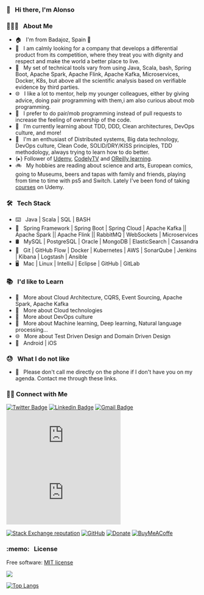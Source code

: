 ### 👋 &nbsp; Hi there, I'm Alonso

### 👨🏻‍💻 &nbsp; About Me

- 🏠 &nbsp; I'm from Badajoz, Spain 🥘
- 💼 &nbsp; I am calmly looking for a company that develops a differential product from its competition, where they treat you with dignity and respect and make the world a better place to live.
- 🔨 &nbsp; My set of technical tools vary from using Java, Scala, bash, Spring Boot, Apache Spark, Apache Flink, Apache Kafka, Microservices, Docker, K8s, but above all the scientific analysis based on verifiable evidence by third parties.
- 🌐 &nbsp; I like a lot to mentor, help my younger colleagues, either by giving advice, doing pair programming with them,i am also curious about mob programming.
- 📱 &nbsp; I prefer to do pair/mob programming instead of pull requests to increase the feeling of ownership of the code.
- 🌱 &nbsp; I’m currently learning about TDD, DDD, Clean architectures, DevOps culture, and more!
- 🤔 &nbsp; I'm an enthusiast of Distributed systems, Big data technology, DevOps culture, Clean Code, SOLID/DRY/KISS principles, TDD methodology, always trying to learn how to do better.
- {▸} Follower of [Udemy](https://www.udemy.com), [CodelyTV](https://github.com/CodelyTV) and [OReilly learning](https://learning.oreilly.com/create-trial/?next=%2Fhome%2F).
- 🚲 &nbsp; My hobbies are reading about science and arts, European comics, going to Museums, beers and tapas with family and friends, playing from time to time with ps5 and Switch. Lately I've been fond of taking [courses](https://github.com/alonsoir/alonsoir.github.io/tree/master/certs) on Udemy.

### 🛠 &nbsp; Tech Stack

- ⌨️ &nbsp; Java | Scala | SQL | BASH
- 🧰 &nbsp; Spring Framework | Spring Boot | Spring Cloud | Apache Kafka || Apache Spark || Apache Flink || RabbitMQ | WebSockets | Microservices
- 🛢 &nbsp; MySQL | PostgreSQL | Oracle | MongoDB | ElasticSearch | Cassandra
- 🔧 &nbsp; Git | GitHub Flow | Docker | Kubernetes | AWS | SonarQube | Jenkins | Kibana | Logstash | Ansible
- 🖥 &nbsp; Mac | Linux | IntelliJ | Eclipse | GitHub | GitLab


### 📚 &nbsp; I'd like to Learn

- 🌱 &nbsp; More about Cloud Architecture, CQRS, Event Sourcing, Apache Spark, Apache Kafka  
- 🔧 &nbsp; More about Cloud technologies
- 📝 &nbsp; More about DevOps culture
- 🧰 &nbsp; More about Machine learning, Deep learning, Natural language processing...
- 🌐 &nbsp; More about Test Driven Design and Domain Driven Design
- 📱 &nbsp; Android | iOS

### :sweat: &nbsp; What I do not like

- :raised_hands: &nbsp; Please don't call me directly on the phone if I don't have you on my agenda. Contact me through these links.

<h3> 🤝🏻 Connect with Me </h3>

<!--[![Website Badge](https://img.shields.io/badge/www.alvaroalbiach.com--lightgrey?style=flat&logo=Google-Chrome&logoColor=white&link=https://www.alvaroalbiach.com)](https://www.alvaroalbiach.com/)-->
[![Twitter Badge](https://img.shields.io/twitter/follow/alonso_isidoro?style=social])](https://twitter.com/alonso_Isidoro)
[![Linkedin Badge](https://img.shields.io/badge/Alonso%20Isidoro%20Román--blue?style=flat&logo=Linkedin&logoColor=white&link=https://www.linkedin.com/in/alonso-isidoro-roman-8ab57445/)](https://www.linkedin.com/in/alonso-isidoro-roman-8ab57445/)
[![Gmail Badge](https://img.shields.io/badge/alonsoir@gmail.com--red?style=flat&logo=gmail&logoColor=white&link=mailto:alonsoir@gmail.com)](mailto:alonsoir@gmail.com)
[![Spanish CV Badge](https://img.shields.io/badge/Spanish%20CV--yellow?style=flat&logo=cv&logoColor=white&link=https://github.com/alonsoir/alonsoir.github.io/blob/master/CV/Mi%20CV%20En%20Español%20para%20SOPRA%20A3%202.pdf)](https://github.com/alonsoir/alonsoir.github.io/blob/master/CV/Mi%20CV%20En%20Español%20para%20SOPRA%20A3%202.pdf)
[![English CV Badge](https://img.shields.io/badge/English%20CV--red?style=flat&logo=cv&logoColor=black&link=https://github.com/alonsoir/alonsoir.github.io/blob/master/CV/Alonso_Isidoro_Román_-_Software_Artesan-Sept-2021.pdf)](https://github.com/alonsoir/alonsoir.github.io/blob/master/CV/Alonso_Isidoro_Román_-_Software_Artesan-Sept-2021.pdf)

[![Stack Exchange reputation](https://img.shields.io/stackexchange/stackoverflow/r/449303.svg)](https://stackoverflow.com/users/449303/aironman) [![GitHub](https://img.shields.io/github/license/aironman/stackoverflow.svg)](https://github.com/eyllanesc/stackoverflow/blob/master/LICENSE) [![Donate](https://img.shields.io/badge/donate-PayPal-blue.svg?logo=paypal)](https://paypal.me/AIsidoroRoman?locale.x=es_ES)
[![BuyMeACoffe](https://www.buymeacoffee.com/assets/img/custom_images/orange_img.png)](https://www.buymeacoffee.com/aironman)

<h3> :memo: &nbsp; License </h3>

Free software: [MIT license](https://github.com/alonsoir/stackoverflow/blob/master/LICENSE)

<!-- themes can be dark, radical, merko, gruvbox, tokyonight, onedark, cobalt, synthwave, highcontrast, dracula
-->
<a href="https://github.com/anuraghazra/convoychat">
  <img align="center" src="https://github-readme-stats.vercel.app/api?username=alonsoir&count_private=true&show_icons=true&theme=tokyonight" />
</a>

[![Top Langs](https://github-readme-stats.vercel.app/api/top-langs/?username=alonsoir&theme=tokyonight)](https://github.com/anuraghazra/github-readme-stats)


<!--
<a href="https://stackoverflow.com/users/449303/aironman?tab=profile"><img src="https://stackoverflow.com/users/flair/449303.png" width="100" height="28" alt="profile for aironman at Stack Overflow, Q&amp;A for professional and enthusiast software Engineer" title="profile for aironman at Stack Overflow, Q&amp;A for professional and enthusiast software Engineer"></a>
-->
